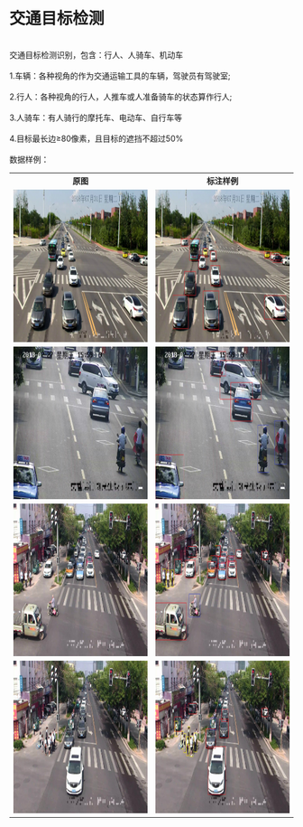 # 交通目标检测
<br>交通目标检测识别，包含：行人、人骑车、机动车<br>
<br>1.车辆：各种视角的作为交通运输工具的车辆，驾驶员有驾驶室;<br>
<br>2.行人：各种视角的行人，人推车或人准备骑车的状态算作行人;<br>
<br>3.人骑车：有人骑行的摩托车、电动车、自行车等<br>
<br>4.目标最长边≥80像素，且目标的遮挡不超过50%<br>
<br>数据样例：<br>
<table>
  <tr>
    <th>原图</th>
    <th>标注样例</th>
  </tr>
  <tr>
    <td> <img src="https://github.com/cmhu/Traffic-target-detection/blob/master/pic/103.jpg" width="480" height="270" /> </td>
    <td> <img src="https://github.com/cmhu/Traffic-target-detection/blob/master/pic/103-1.jpg" width="480" height="270" /> </td>
  </tr>
  <tr>
    <td> <img src="https://github.com/cmhu/Traffic-target-detection/blob/master/pic/1110.jpg" width="480" height="270" /> </td>
    <td> <img src="https://github.com/cmhu/Traffic-target-detection/blob/master/pic/1110-1.jpg" width="480" height="270" /> </td>
  </tr>
  <tr>
    <td> <img src="https://github.com/cmhu/Traffic-target-detection/blob/master/pic/6868.jpg" width="480" height="270" /> </td>
    <td> <img src="https://github.com/cmhu/Traffic-target-detection/blob/master/pic/6868-2.jpg" width="480" height="270" /> </td>
  </tr>     
    <tr>
    <td> <img src="https://github.com/cmhu/Traffic-target-detection/blob/master/pic/7308.jpg" width="480" height="270" /> </td>
    <td> <img src="https://github.com/cmhu/Traffic-target-detection/blob/master/pic/7308-1.jpg" width="480" height="270" /> </td>
  </tr>  
</table>

    
      
      
